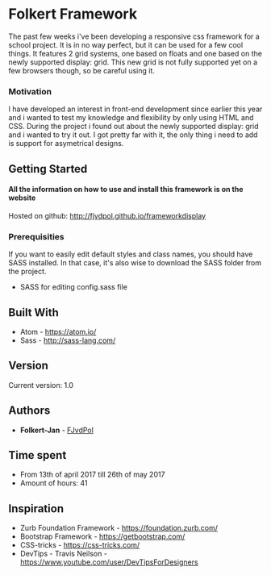 # Folkert Framework

The past few weeks i've been developing a responsive css framework for a school project. It is in no way perfect, but it can be used for a few cool things.
It features 2 grid systems, one based on floats and one based on the newly supported display: grid. This new grid is not fully supported yet on a few browsers though, so be careful using it.

### Motivation

I have developed an interest in front-end development since earlier this year and i wanted to test my knowledge and flexibility by only using HTML and CSS. 
During the project i found out about the newly supported display: grid and i wanted to try it out. I got pretty far with it, the only thing i need to add is support for asymetrical designs.

## Getting Started

#### All the information on how to use and install this framework is on the website

Hosted on github:
http://fjvdpol.github.io/frameworkdisplay

### Prerequisities

If you want to easily edit default styles and class names, you should have SASS installed. In that case, it's also wise to download the SASS folder from the project.

* SASS for editing config.sass file


## Built With

* Atom - https://atom.io/
* Sass - http://sass-lang.com/

## Version

Current version: 1.0

## Authors

* **Folkert-Jan** - [FJvdPol](https://github.com/fjvdpol)

## Time spent
* From 13th of april 2017 till 26th of may 2017
* Amount of hours: 41

## Inspiration

* Zurb Foundation Framework - https://foundation.zurb.com/
* Bootstrap Framework - https://getbootstrap.com/
* CSS-tricks - https://css-tricks.com/
* DevTips - Travis Neilson - https://www.youtube.com/user/DevTipsForDesigners
